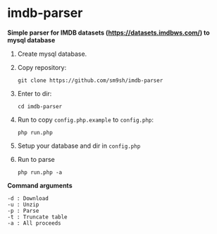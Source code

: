 # imdb-parser
**Simple parser for IMDB datasets (https://datasets.imdbws.com/) to mysql database**

1. Create mysql database.

2. Copy repository:

    `git clone https://github.com/sm9sh/imdb-parser`

3. Enter to dir:

    `cd imdb-parser`

4. Run to copy `config.php.example` to `config.php`:

    `php run.php`

5. Setup your database and dir in `config.php`

6. Run to parse

    `php run.php -a`

**Command arguments**

    -d : Download
    -u : Unzip
    -p : Parse
    -t : Truncate table
    -a : All proceeds
